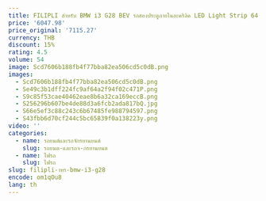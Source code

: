 ```yaml
---
title: FILIPLI สําหรับ BMW i3 G28 BEV รถสองประตูภายในอะคริลิค LED Light Strip 64 สี APP RGB Symphony เพื่อเพิ่มประสบการณ์การขับขี่
price: '6047.98'
price_original: '7115.27'
currency: THB
discount: 15%
rating: 4.5
volume: 54
image: Scd7606b188fb4f77bba82ea506cd5c0dB.png
images:
  - Scd7606b188fb4f77bba82ea506cd5c0dB.png
  - Se49c3b1dff224fc9af64a2f94f02c471P.png
  - S9c85f53cae40462eae8b6a32ca169eccB.png
  - S256296b607be4de88d3a6fcb2ada817bQ.jpg
  - S66e5ef3c88c243c6b67485fe988794597.png
  - S43fbb6d70cf244c5bc65839f0a138223y.png
video: ''
categories:
  - name: รถยนต์และรถจักรยานยนต์
    slug: รถยนต-และรถจ-กรยานยนต
  - name: ไฟรถ
    slug: ไฟรถ
slug: filipli-าหร-bmw-i3-g28
encode: om1qOu8
lang: th
---
```

  